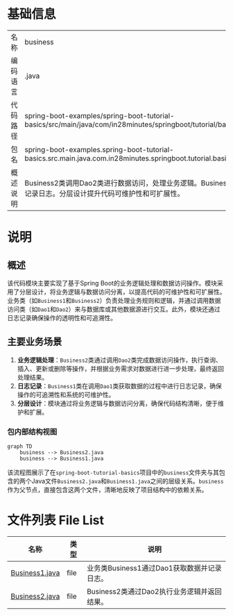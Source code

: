 # 基础信息

|      |      |
|------|------|
| 名称 | business |
| 编码语言 | .java |
| 代码路径 | spring-boot-examples/spring-boot-tutorial-basics/src/main/java/com/in28minutes/springboot/tutorial/basics/example/aop/business |
| 包名 | spring-boot-examples.spring-boot-tutorial-basics.src.main.java.com.in28minutes.springboot.tutorial.basics.example.aop.business |
| 概述说明 | Business2类调用Dao2类进行数据访问，处理业务逻辑。Business1类调用Dao1类获取数据并记录日志。分层设计提升代码可维护性和可扩展性。 |

# 说明

## 概述
该代码模块主要实现了基于Spring Boot的业务逻辑处理和数据访问操作。模块采用了分层设计，将业务逻辑与数据访问分离，以提高代码的可维护性和可扩展性。业务类（如`Business1`和`Business2`）负责处理业务规则和逻辑，并通过调用数据访问类（如`Dao1`和`Dao2`）来与数据库或其他数据源进行交互。此外，模块还通过日志记录确保操作的透明性和可追溯性。

## 主要业务场景
1. **业务逻辑处理**：`Business2`类通过调用`Dao2`类完成数据访问操作，执行查询、插入、更新或删除等操作，并根据业务需求对数据进行进一步处理，最终返回处理结果。
2. **日志记录**：`Business1`类在调用`Dao1`类获取数据的过程中进行日志记录，确保操作的可追溯性和系统的可维护性。
3. **分层设计**：模块通过将业务逻辑与数据访问分离，确保代码结构清晰，便于维护和扩展。


### 包内部结构视图

```mermaid
graph TD
    business --> Business2.java
    business --> Business1.java
```

该流程图展示了在`spring-boot-tutorial-basics`项目中的`business`文件夹与其包含的两个Java文件`Business2.java`和`Business1.java`之间的层级关系。`business`作为父节点，直接包含这两个文件，清晰地反映了项目结构中的依赖关系。

# 文件列表 File List

| 名称   | 类型  | 说明 |
|-------|------|-------------|
| [Business1.java](Business1.md) | file | 业务类Business1通过Dao1获取数据并记录日志。 |
| [Business2.java](Business2.md) | file | Business2类通过Dao2执行业务逻辑并返回结果。 |


